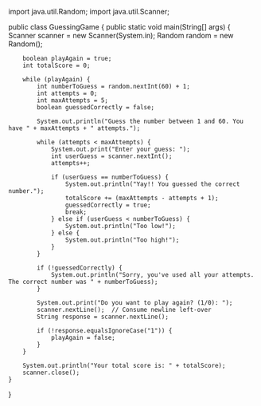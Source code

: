 import java.util.Random;
import java.util.Scanner;

public class GuessingGame {
    public static void main(String[] args) {
        Scanner scanner = new Scanner(System.in);
        Random random = new Random();

        boolean playAgain = true;
        int totalScore = 0;

        while (playAgain) {
            int numberToGuess = random.nextInt(60) + 1;
            int attempts = 0;
            int maxAttempts = 5;
            boolean guessedCorrectly = false;

            System.out.println("Guess the number between 1 and 60. You have " + maxAttempts + " attempts.");

            while (attempts < maxAttempts) {
                System.out.print("Enter your guess: ");
                int userGuess = scanner.nextInt();
                attempts++;

                if (userGuess == numberToGuess) {
                    System.out.println("Yay!! You guessed the correct number.");
                    totalScore += (maxAttempts - attempts + 1);
                    guessedCorrectly = true;
                    break;
                } else if (userGuess < numberToGuess) {
                    System.out.println("Too low!");
                } else {
                    System.out.println("Too high!");
                }
            }

            if (!guessedCorrectly) {
                System.out.println("Sorry, you've used all your attempts. The correct number was " + numberToGuess);
            }

            System.out.print("Do you want to play again? (1/0): ");
            scanner.nextLine();  // Consume newline left-over
            String response = scanner.nextLine();

            if (!response.equalsIgnoreCase("1")) {
                playAgain = false;
            }
        }

        System.out.println("Your total score is: " + totalScore);
        scanner.close();
    }
}
